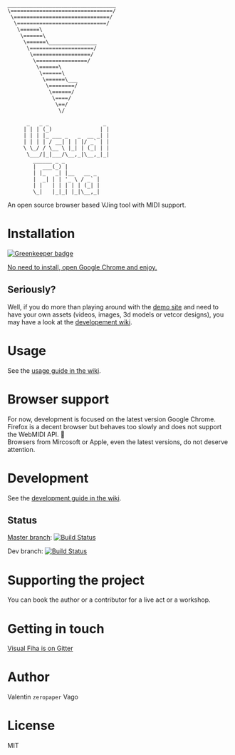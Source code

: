 ```
__________________________________
\================================/
 \==============================/
  \============================/
   \======\
    \======\
     \======\_______________
      \====================/
       \==================/
        \================/
         \======\
          \======\
           \======\___
            \========/
             \======/
              \====/
               \==/
                \/

      _   _ _                 _
     | | | (_)               | |
     | | | |_ ___ _   _  __ _| |
     | | | | / __| | | |/ _` | |
     \ \_/ / \__ \ |_| | (_| | |
      \___/|_|___/\__,_|\__,_|_|
        ______ _ _
        |  ___(_) |
        | |_   _| |__   __ _
        |  _| | | '_ \ / _` |
        | |   | | | | | (_| |
        \_|   |_|_| |_|\__,_|

```

An open source browser based VJing tool with MIDI support.

# Installation

[![Greenkeeper badge](https://badges.greenkeeper.io/zeropaper/visual-fiha.svg)](https://greenkeeper.io/)

[No need to install, open Google Chrome and enjoy.](https://zeropaper.github.io/visual-fiha)

## Seriously?

Well, if you do more than playing around with the [demo site](https://zeropaper.github.io/visual-fiha) and need to have your own assets (videos, images, 3d models or vetcor designs), you may have a look at the [developement wiki](https://github.com/zeropaper/visual-fiha/wiki/Development).

# Usage

See the [usage guide in the wiki](https://github.com/zeropaper/visual-fiha/wiki/Usage).

# Browser support

For now, development is focused on the latest version Google Chrome.   
Firefox is a decent browser but behaves too slowly and does not support the WebMIDI API. 🤷  
Browsers from Mircosoft or Apple, even the latest versions, do not deserve attention.  

# Development

See the [development guide in the wiki](https://github.com/zeropaper/visual-fiha/wiki/Development).

## Status

[Master branch](https://zeropaper.github.io/visual-fiha): [![Build Status](https://travis-ci.org/zeropaper/visual-fiha.svg?branch=master)](https://travis-ci.org/zeropaper/visual-fiha/branches)

Dev branch: [![Build Status](https://travis-ci.org/zeropaper/visual-fiha.svg?branch=dev)](https://travis-ci.org/zeropaper/visual-fiha/branches)

# Supporting the project

You can book the author or a contributor for a live act or a workshop.

# Getting in touch

[Visual Fiha is on Gitter](https://gitter.im/visual-fiha/Lobby)

# Author

Valentin `zeropaper` Vago

# License

MIT
